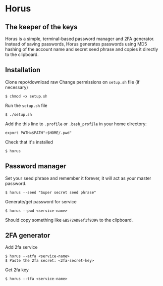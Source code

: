 # Horus
## The keeper of the keys

Horus is a simple, terminal-based password manager and 2FA generator.
Instead of saving passwords, Horus generates passwords using MD5 hashing of the account name and secret seed phrase and copies it directly to the clipboard.

## Installation
Clone repo/download raw
Change permissions on `setup.sh` file (if necessary)
```
$ chmod +x setup.sh
```
Run the `setup.sh` file
```
$ ./setup.sh
```
Add the this line to `.profile` or `.bash_profile` in your home directory:
```
export PATH=$PATH":$HOME/.pwd"
```
Check that it's installed
```
$ horus
```

## Password manager
Set your seed phrase and remember it forever, it will act as your master password.
```
$ horus --seed "Super secret seed phrase"
```
Generate/get password for service
```
$ horus --pwd <service-name>
```
Should copy something like `&B572AD8ef1f939%` to the clipboard.

## 2FA generator
Add 2fa service
```
$ horus --atfa <service-name>
$ Paste the 2fa secret: <2fa-secret-key>
```
Get 2fa key
```
$ horus --tfa <service-name>
```
